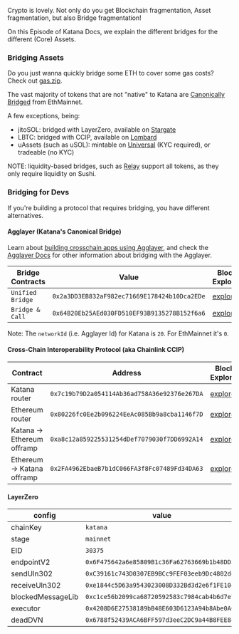 Crypto is lovely. Not only do you get Blockchain fragmentation, Asset fragmentation, but also Bridge fragmentation!

On this Episode of Katana Docs, we explain the different bridges for the different (Core) Assets.

### Bridging Assets

Do you just wanna quickly bridge some ETH to cover some gas costs? Check out [gas.zip](https://gas.zip).

The vast majority of tokens that are not "native" to Katana are [Canonically Bridged](https://bridge.katana.network/) from EthMainnet.

A few exceptions, being:

- jitoSOL: bridged with LayerZero, available on [Stargate](https://stargate.finance/bridge?srcChain=solana&srcToken=J1toso1uCk3RLmjorhTtrVwY9HJ7X8V9yYac6Y7kGCPn&dstChain=katana&dstToken=0x6C16E26013f2431e8B2e1Ba7067ECCcad0Db6C52)
- LBTC: bridged with CCIP, available on [Lombard](https://www.lombard.finance/app/bridge/)
- uAssets (such as uSOL): mintable on [Universal](https://app.universal.xyz/) (KYC required), or tradeable (no KYC)

NOTE: liquidity-based bridges, such as [Relay](https://relay.link/bridge/katana?includeChainIds=562da1f0-bffe-4208-a3d8-143c2fbdb380&fromChainId=747474) support all tokens, as they only require liquidity on Sushi.

### Bridging for Devs

If you're building a protocol that requires bridging, you have different alternatives.

#### Agglayer (Katana's Canonical Bridge)

Learn about [building crosschain apps using Agglayer](https://build.agglayer.dev/), and check the [Agglayer Docs](https://docs.agglayer.dev/) for other information about bridging with the Agglayer.

| Bridge Contracts | Value                                        | Block Explorer                                                                        |
| ---------------- | -------------------------------------------- | ------------------------------------------------------------------------------------- |
| `Unified Bridge` | `0x2a3DD3EB832aF982ec71669E178424b10Dca2EDe` | [explorer](https://katanascan.com/address/0x2a3DD3EB832aF982ec71669E178424b10Dca2EDe) |
| `Bridge & Call`  | `0x64B20Eb25AEd030FD510EF93B9135278B152f6a6` | [explorer](https://katanascan.com/address/0x64B20Eb25AEd030FD510EF93B9135278B152f6a6) |

Note: The `networkId` (i.e. Agglayer Id) for Katana is `20`. For EthMainnet it's `0`.

#### Cross-Chain Interoperability Protocol (aka Chainlink CCIP)

| Contract                  | Address                                      | Block Explorer                                                                        |
| ------------------------- | -------------------------------------------- | ------------------------------------------------------------------------------------- |
| Katana router             | `0x7c19b79D2a054114Ab36ad758A36e92376e267DA` | [explorer](https://katanascan.com/address/0x7c19b79D2a054114Ab36ad758A36e92376e267DA) |
| Ethereum router           | `0x80226fc0Ee2b096224EeAc085Bb9a8cba1146f7D` | [explorer](https://etherscan.io/address/0x80226fc0Ee2b096224EeAc085Bb9a8cba1146f7D)   |
| Katana → Ethereum offramp | `0xa8c12a859225531254dDef7079030f7DD6992A14` | [explorer](https://etherscan.io/address/0xa8c12a859225531254dDef7079030f7DD6992A14)   |
| Ethereum → Katana offramp | `0x2FA4962EbaeB7b1dC066FA3f8Fc07489Fd34DA63` | [explorer](https://katanascan.com/address/0x2FA4962EbaeB7b1dC066FA3f8Fc07489Fd34DA63) |

#### LayerZero

| config            | value                                        |                                                                                       |
| ----------------- | -------------------------------------------- | ------------------------------------------------------------------------------------- |
| chainKey          | `katana`                                     |                                                                                       |
| stage             | `mainnet`                                    |                                                                                       |
| EID               | `30375`                                      |                                                                                       |
| endpointV2        | `0x6F475642a6e85809B1c36Fa62763669b1b48DD5B` | [explorer](https://katanascan.com/address/0x6F475642a6e85809B1c36Fa62763669b1b48DD5B) |
| sendUln302        | `0xC39161c743D0307EB9BCc9FEF03eeb9Dc4802de7` | [explorer](https://katanascan.com/address/0xC39161c743D0307EB9BCc9FEF03eeb9Dc4802de7) |
| receiveUln302     | `0xe1844c5D63a9543023008D332Bd3d2e6f1FE1043` | [explorer](https://katanascan.com/address/0xe1844c5D63a9543023008D332Bd3d2e6f1FE1043) |
| blockedMessageLib | `0xc1ce56b2099ca68720592583c7984cab4b6d7e7a` | [explorer](https://katanascan.com/address/0xc1ce56b2099ca68720592583c7984cab4b6d7e7a) |
| executor          | `0x4208D6E27538189bB48E603D6123A94b8Abe0A0b` | [explorer](https://katanascan.com/address/0x4208D6E27538189bB48E603D6123A94b8Abe0A0b) |
| deadDVN           | `0x6788f52439ACA6BFF597d3eeC2DC9a44B8FEE842` | [explorer](https://katanascan.com/address/0x6788f52439ACA6BFF597d3eeC2DC9a44B8FEE842) |

